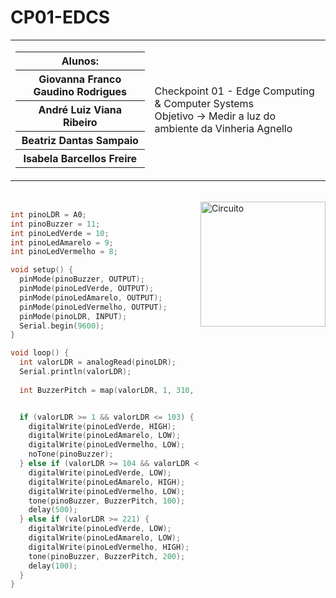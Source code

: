 # CP01-EDCS

<table>
  <tr>
    <td>
      <div>
        <table>
          <tr>
            <th>Alunos:</th>
          </tr>
          <tr>
            <th>Giovanna Franco Gaudino Rodrigues</th>
          </tr>
          <tr>
            <th>André Luiz Viana Ribeiro</th>
          </tr>
          <tr>
            <th>Beatriz Dantas Sampaio</th>
          </tr>
          <tr>
            <th>Isabela Barcellos Freire</th>
          </tr>
        </table>
      </div>
    </td>
    <td>
      <div>
        Checkpoint 01 - Edge Computing & Computer Systems
        <br>
        Objetivo → Medir a luz do ambiente da Vinheria Agnello
      </div>
    </td>
  </tr>
</table>


<br>

<img height="200em" src="https://github.com/Ctrl-Alt-Challenge/CP01-EDCS/assets/110347145/380dc885-c458-4837-be2e-220c2b4f8a35" alt="Circuito" align="right">

<div align="left" width="600px">
  
```c++
int pinoLDR = A0;
int pinoBuzzer = 11;
int pinoLedVerde = 10;
int pinoLedAmarelo = 9;
int pinoLedVermelho = 8;

void setup() {
  pinMode(pinoBuzzer, OUTPUT);
  pinMode(pinoLedVerde, OUTPUT);
  pinMode(pinoLedAmarelo, OUTPUT);
  pinMode(pinoLedVermelho, OUTPUT);
  pinMode(pinoLDR, INPUT);
  Serial.begin(9600);
}

void loop() {
  int valorLDR = analogRead(pinoLDR);
  Serial.println(valorLDR);
  
  int BuzzerPitch = map(valorLDR, 1, 310, 100, 400);


  if (valorLDR >= 1 && valorLDR <= 103) {  
    digitalWrite(pinoLedVerde, HIGH);
    digitalWrite(pinoLedAmarelo, LOW);
    digitalWrite(pinoLedVermelho, LOW);
    noTone(pinoBuzzer); 
  } else if (valorLDR >= 104 && valorLDR <= 220) { 
    digitalWrite(pinoLedVerde, LOW);
    digitalWrite(pinoLedAmarelo, HIGH);
    digitalWrite(pinoLedVermelho, LOW);
    tone(pinoBuzzer, BuzzerPitch, 100);
    delay(500);
  } else if (valorLDR >= 221) { 
    digitalWrite(pinoLedVerde, LOW);
    digitalWrite(pinoLedAmarelo, LOW);
    digitalWrite(pinoLedVermelho, HIGH);
    tone(pinoBuzzer, BuzzerPitch, 200); 
    delay(100);
  }
}

```
  </div>
